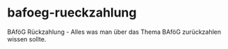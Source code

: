 # bafoeg-rueckzahlung
BAföG Rückzahlung - Alles was man über das Thema BAföG zurückzahlen wissen sollte.
